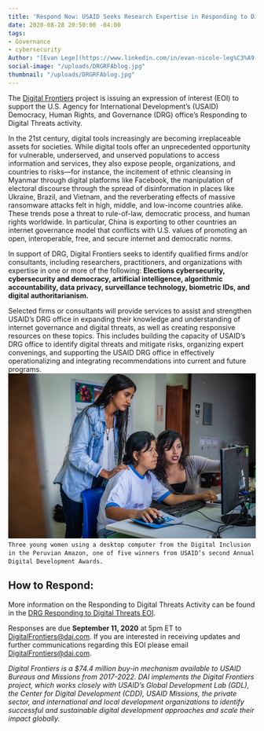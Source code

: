 ```yaml
---
title: 'Respond Now: USAID Seeks Research Expertise in Responding to Digital Threats'
date: 2020-08-28 20:50:00 -04:00
tags:
- Governance
- cybersecurity
Author: "[Evan Lege](https://www.linkedin.com/in/evan-nicole-leg%C3%A9-5a111845/)"
social-image: "/uploads/DRGRFAblog.jpg"
thumbnail: "/uploads/DRGRFAblog.jpg"
---
```


The [Digital Frontiers](https://www.dai.com/our-work/projects/worldwide-digital-frontiers-df) project is issuing an expression of interest (EOI) to support the U.S. Agency for International Development’s (USAID) Democracy, Human Rights, and Governance (DRG) office’s Responding to Digital Threats activity.

In the 21st century, digital tools increasingly are becoming irreplaceable assets for societies. While digital tools offer an unprecedented opportunity for vulnerable, underserved, and unserved populations to access information and services, they also expose people, organizations, and countries to risks—for instance, the incitement of ethnic cleansing in Myanmar through digital platforms like Facebook, the manipulation of electoral discourse through the spread of disinformation in places like Ukraine, Brazil, and Vietnam, and the reverberating effects of massive ransomware attacks felt in high, middle, and low-income countries alike. These trends pose a threat to rule-of-law, democratic process, and human rights worldwide. In particular, China is exporting to other countries an internet governance model that conflicts with U.S. values of promoting an open, interoperable, free, and secure internet and democratic norms.

<!--more-->

In support of DRG, Digital Frontiers seeks to identify qualified firms and/or consultants, including researchers, practitioners, and organizations with expertise in one or more of the following: **Elections cybersecurity, cybersecurity and democracy, artificial intelligence, algorithmic accountability, data privacy, surveillance technology, biometric IDs, and digital authoritarianism.**

Selected firms or consultants will provide services to assist and strengthen USAID’s DRG office in expanding their knowledge and understanding of internet governance and digital threats, as well as creating responsive resources on these topics. This includes building the capacity of USAID’s DRG office to identify digital threats and mitigate risks, organizing expert convenings, and supporting the USAID DRG office in effectively operationalizing and integrating recommendations into current and future programs.
![DRGRFAblog.jpg](/uploads/DRGRFAblog.jpg)`Three young women using a desktop computer from the Digital Inclusion in the Peruvian Amazon, one of five winners from USAID’s second Annual Digital Development Awards.`

## **How to Respond:**

More information on the Responding to Digital Threats Activity can be found in the [DRG Responding to Digital Threats EOI](https://drive.google.com/file/d/14BUC3Ld_wEJzqafOCZYPtKyEdQrRNT99/view).

Responses are due **September 11, 2020** at 5pm ET to [DigitalFrontiers@dai.com](mailto:DigitalFrontiers@dai.com). If you are interested in receiving updates and further communications regarding this EOI please email [DigitalFrontiers@dai.com](mailto:DigitalFrontiers@dai.com).

*Digital Frontiers is a $74.4 million buy-in mechanism available to USAID Bureaus and Missions from 2017-2022. DAI implements the Digital Frontiers project, which works closely with USAID’s Global Development Lab (GDL), the Center for Digital Development (CDD), USAID Missions, the private sector, and international and local development organizations to identify successful and sustainable digital development approaches and scale their impact globally.*